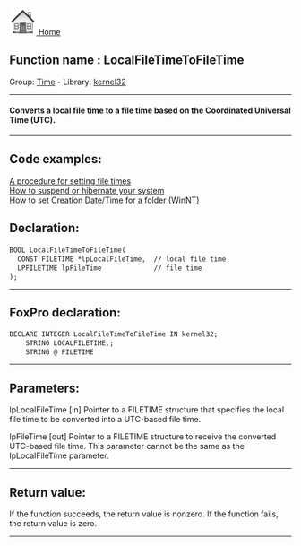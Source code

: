 [<img src="../../images/home.png"> Home ](https://github.com/VFPX/Win32API)  

## Function name : LocalFileTimeToFileTime
Group: [Time](../../functions_group.md#Time)  -  Library: [kernel32](../../libraries.md#kernel32)  
***  


#### Converts a local file time to a file time based on the Coordinated Universal Time (UTC).
***  


## Code examples:
[A procedure for setting file times](../../samples/sample_128.md)  
[How to suspend or hibernate your system](../../samples/sample_395.md)  
[How to set Creation Date/Time for a folder (WinNT)](../../samples/sample_399.md)  

## Declaration:
```foxpro  
BOOL LocalFileTimeToFileTime(
  CONST FILETIME *lpLocalFileTime,  // local file time
  LPFILETIME lpFileTime             // file time
);  
```  
***  


## FoxPro declaration:
```foxpro  
DECLARE INTEGER LocalFileTimeToFileTime IN kernel32;
	STRING LOCALFILETIME,;
	STRING @ FILETIME  
```  
***  


## Parameters:
lpLocalFileTime 
[in] Pointer to a FILETIME structure that specifies the local file time to be converted into a UTC-based file time. 

lpFileTime 
[out] Pointer to a FILETIME structure to receive the converted UTC-based file time. This parameter cannot be the same as the lpLocalFileTime parameter. 
  
***  


## Return value:
If the function succeeds, the return value is nonzero. If the function fails, the return value is zero. 
  
***  

